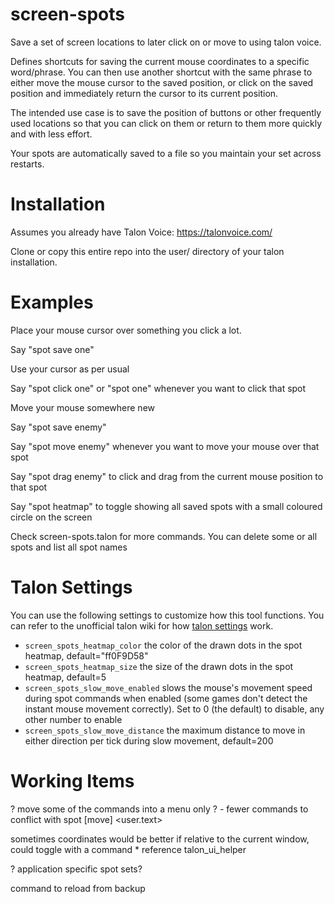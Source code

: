 # screen-spots
Save a set of screen locations to later click on or move to using talon voice.

Defines shortcuts for saving the current mouse coordinates to a specific word/phrase. You can then use another shortcut with the same phrase to either move the mouse cursor to the saved position, or click on the saved position and immediately return the cursor to its current position.

The intended use case is to save the position of buttons or other frequently used locations so that you can click on them or return to them more quickly and with less effort.

Your spots are automatically saved to a file so you maintain your set across restarts.

# Installation
Assumes you already have Talon Voice: https://talonvoice.com/

Clone or copy this entire repo into the user/ directory of your talon installation. 

# Examples
Place your mouse cursor over something you click a lot.

Say "spot save one"

Use your cursor as per usual

Say "spot click one" or "spot one" whenever you want to click that spot

Move your mouse somewhere new

Say "spot save enemy"

Say "spot move enemy" whenever you want to move your mouse over that spot

Say "spot drag enemy" to click and drag from the current mouse position to that spot

Say "spot heatmap" to toggle showing all saved spots with a small coloured circle on the screen

Check screen-spots.talon for more commands. You can delete some or all spots and list all spot names

# Talon Settings
You can use the following settings to customize how this tool functions. You can refer to the unofficial talon wiki for how [talon settings](https://talon.wiki/unofficial_talon_docs/#settings) work.

- `screen_spots_heatmap_color` the color of the drawn dots in the spot heatmap, default="ff0F9D58"
- `screen_spots_heatmap_size` the size of the drawn dots in the spot heatmap, default=5
- `screen_spots_slow_move_enabled` slows the mouse's movement speed during spot commands when enabled (some games don't detect the instant mouse movement correctly). Set to 0 (the default) to disable, any other number to enable
- `screen_spots_slow_move_distance` the maximum distance to move in either direction per tick during slow movement, default=200

# Working Items
? move some of the commands into a menu only ?
    - fewer commands to conflict with spot [move] <user.text>

sometimes coordinates would be better if relative to the current window, could toggle with a command
    * reference talon_ui_helper

? application specific spot sets?

command to reload from backup
